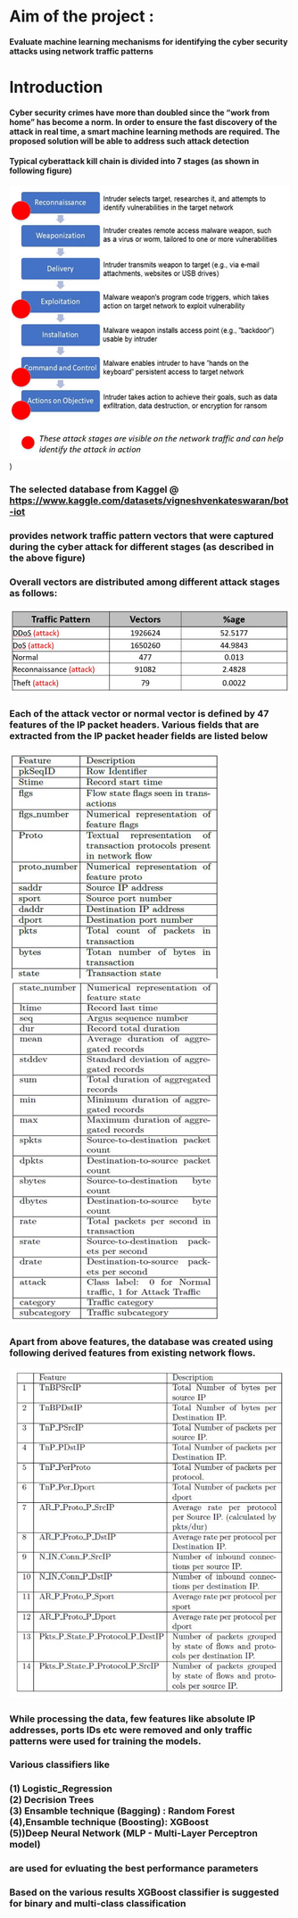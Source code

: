 # Aim of the project : 

#### Evaluate machine learning mechanisms for identifying the cyber security attacks using network traffic patterns

# Introduction 

#### Cyber security crimes have more than doubled since the “work from home” has become a norm. In order to ensure the fast discovery of the attack in real time, a smart machine learning methods are required. The proposed solution will be able to address such attack detection



#### Typical cyberattack kill chain is divided into 7 stages (as shown in following figure)

<img src="images/KillLayers.jpg">)

### The selected database from Kaggel @ 	https://www.kaggle.com/datasets/vigneshvenkateswaran/bot-iot
### provides network traffic pattern vectors that were captured during the cyber attack for different stages (as described in the above figure)




### Overall vectors are distributed among different attack stages as follows: 


<img src="images/attack_vectors.JPG">

### Each of the attack vector or normal vector is defined by 47 features of the IP packet headers. Various fields that are extracted from the IP packet header fields are listed below


<img src="images/Fet_Details.png">

### Apart from above features, the database was created using following derived features from existing network flows. 

<img src="images/Fet_Desc2.JPG">

### While processing the data, few features like absolute IP addresses, ports IDs etc were removed and only traffic patterns were used for training the models.

### Various classifiers like 
### (1) Logistic_Regression <BR> (2) Decrision Trees <BR> (3) Ensamble technique (Bagging) : Random Forest  <BR> (4),Ensamble technique (Boosting): XGBoost <BR> (5))Deep Neural Network (MLP - Multi-Layer Perceptron model)

### are used for evluating the best performance parameters

### Based on the various results **XGBoost classifier** is suggested for binary and multi-class classification 


```python

```


```python

```


```python

```
